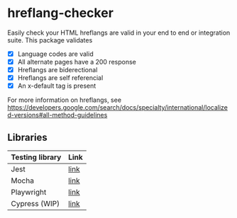 # hreflang-checker

Easily check your HTML hreflangs are valid in your end to end or integration suite. This package validates

- [x] Language codes are valid
- [x] All alternate pages have a 200 response
- [x] Hreflangs are biderectional
- [x] Hreflangs are self referencial
- [x] An x-default tag is present

For more information on hreflangs, see https://developers.google.com/search/docs/specialty/international/localized-versions#all-method-guidelines

## Libraries

|Testing library|Link|
|--|--|
|Jest|[link](./packages/hreflang-checker/README.md)|
|Mocha|[link](./packages/hreflang-checker/README.md)|
|Playwright|[link](./packages/playwright/README.md)|
|Cypress (WIP)|[link](./packages/cypress/README.md)|
